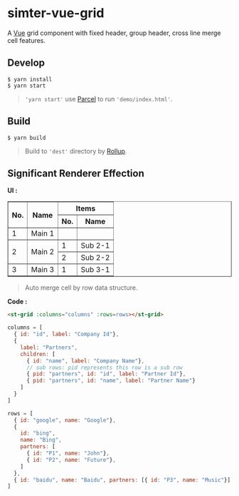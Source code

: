 # simter-vue-grid

A [Vue] grid component with fixed header, group header, cross line merge cell features.

## Develop

```shell
$ yarn install
$ yarn start
```

> `'yarn start'` use [Parcel] to run `'demo/index.html'`.

## Build

```shell
$ yarn build
```

> Build to `'dest'` directory by [Rollup].

## Significant Renderer Effection

**UI :**

<table border=1>
  <!-- controll column with -->
  <colgroup></colgroup>
  <!-- header -->
  <thead>
    <tr><th rowspan=2>No.</th><th rowspan=2>Name</th><th colspan=2 style="text-align:center">Items</th></tr>
    <tr><th>No.</th><th>Name</th></tr>
  </thead>
  <!-- content -->
  <tbody>
    <tr><td>1</td><td>Main 1</td><td></td><td></td></tr>
    <tr><td rowspan=2>2</td><td rowspan=2>Main 2</td><td>1</td><td>Sub 2-1</td></tr>
    <tr><td>2</td><td>Sub 2-2</td></tr>
    <tr><td>3</td><td>Main 3</td><td>1</td><td>Sub 3-1</td></tr>
  </tbody>
</table>

> Auto merge cell by row data structure.

**Code :**

```html
<st-grid :columns="columns" :rows=rows></st-grid>
```

```js
columns = [
  { id: "id", label: "Company Id"},
  { 
    label: "Partners", 
    children: [
      { id: "name", label: "Company Name"},
      // sub rows: pid represents this row is a sub row
      { pid: "partners", id: "id", label: "Partner Id"},
      { pid: "partners", id: "name", label: "Partner Name"}
    ]
  }
]

rows = [
  { id: "google", name: "Google"},
  { 
    id: "bing", 
    name: "Bing", 
    partners: [
      { id: "P1", name: "John"},
      { id: "P2", name: "Future"},
    ] 
  },
  { id: "baidu", name: "Baidu", partners: [{ id: "P3", name: "Music"}] }
]
```


[Vue]: https://vuejs.org
[Parcel]: https://parceljs.org
[Rollup]: https://rollupjs.org